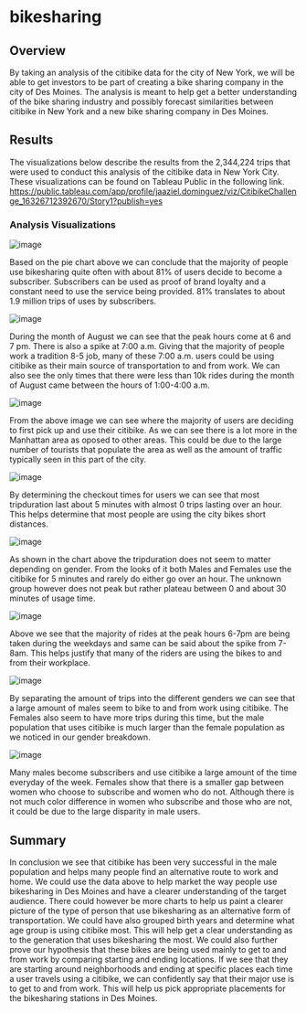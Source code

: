 # bikesharing

## Overview
By taking an analysis of the citibike data for the city of New York, we will be able to get investors to be part of creating a bike sharing company in the city of Des Moines. The analysis is meant to help get a better understanding of the bike sharing industry and possibly forecast similarities between citibike in New York and a new bike sharing company in Des Moines.

## Results
The visualizations below describe the results from the 2,344,224 trips that were used to conduct this analysis of the citibike data in New York City. These visualizations can be found on Tableau Public in the following link.
https://public.tableau.com/app/profile/jaaziel.dominguez/viz/CitibikeChallenge_16326712392670/Story1?publish=yes

### Analysis Visualizations
![image](https://user-images.githubusercontent.com/85451089/134826641-d1a6bc9e-41f3-45aa-b334-3966020b8be2.png)

Based on the pie chart above we can conclude that the majority of people use bikesharing quite often with about 81% of users decide to become a subscriber. Subscribers can be used as proof of brand loyalty and a constant need to use the service being provided. 81% translates to about 1.9 million trips of uses by subscribers.


![image](https://user-images.githubusercontent.com/85451089/134826853-e66eacf7-4f62-4a51-b8ae-bed04bb26467.png)

During the month of August we can see that the peak hours come at 6 and 7 pm. There is also a spike at 7:00 a.m. Giving that the majority of people work a tradition 8-5 job, many of these 7:00 a.m. users could be using citibike as their main source of transportation to and from work. We can also see the only times that there were less than 10k rides during the month of August came between the hours of 1:00-4:00 a.m.


![image](https://user-images.githubusercontent.com/85451089/134827091-653bc9f6-6ee5-46b0-9b0a-61bac283b6ed.png)

From the above image we can see where the majority of users are deciding to first pick up and use their citibike. As we can see there is a lot more in the Manhattan area as oposed to other areas. This could be due to the large number of tourists that populate the area as well as the amount of traffic typically seen in this part of the city.


![image](https://user-images.githubusercontent.com/85451089/134845814-c3601788-edcd-438c-b2b4-65fadc369d92.png)

By determining the checkout times for users we can see that most tripduration last about 5 minutes with almost 0 trips lasting over an hour. This helps determine that most people are using the city bikes short distances.


![image](https://user-images.githubusercontent.com/85451089/134846506-674b0897-4dde-48ed-8198-4634da1b67f8.png)

As shown in the chart above the tripduration does not seem to matter depending on gender. From the looks of it both Males and Females use the citibike for 5 minutes and rarely do either go over an hour. The unknown group however does not peak but rather plateau between 0 and about 30 minutes of usage time.


![image](https://user-images.githubusercontent.com/85451089/134846807-40a7e2b5-a1d8-4c68-9dc5-bea4cb99f867.png)

Above we see that the majority of rides at the peak hours 6-7pm are being taken during the weekdays and same can be said about the spike from 7-8am. This helps justify that many of the riders are using the bikes to and from their workplace. 


![image](https://user-images.githubusercontent.com/85451089/134847039-a32f8e57-ca6a-44a1-a583-0278331a28c5.png)

By separating the amount of trips into the different genders we can see that a large amount of males seem to bike to and from work using citibike. The Females also seem to have more trips during this time, but the male population that uses citibike is much larger than the female population as we noticed in our gender breakdown.


![image](https://user-images.githubusercontent.com/85451089/134847219-dd82f53e-b997-4478-a2bd-5e13fdc0653f.png)

Many males become subscribers and use citibike a large amount of the time everyday of the week. Females show that there is a smaller gap between women who choose to subscribe and women who do not. Although there is not much color difference in women who subscribe and those who are not, it could be due to the large disparity in male users.


## Summary
In conclusion we see that citibike has been very successful in the male population and helps many people find an alternative route to work and home. We could use the data above to help market the way people use bikesharing in Des Moines and have a clearer understanding of the target audience. 
There could however be more charts to help us paint a clearer picture of the type of person that use bikesharing as an alternative form of transportation. We could have also grouped birth years and determine what age group is using citibike most. This will help get a clear understanding as to the generation that uses bikesharing the most.
We could also further prove our hypothesis that these bikes are being used mainly to get to and from work by comparing starting and ending locations. If we see that they are starting around neighborhoods and ending at specific places each time a user travels using a citibike, we can confidently say that their major use is to get to and from work. This will help us pick appropriate placements for the bikesharing stations in Des Moines. 
